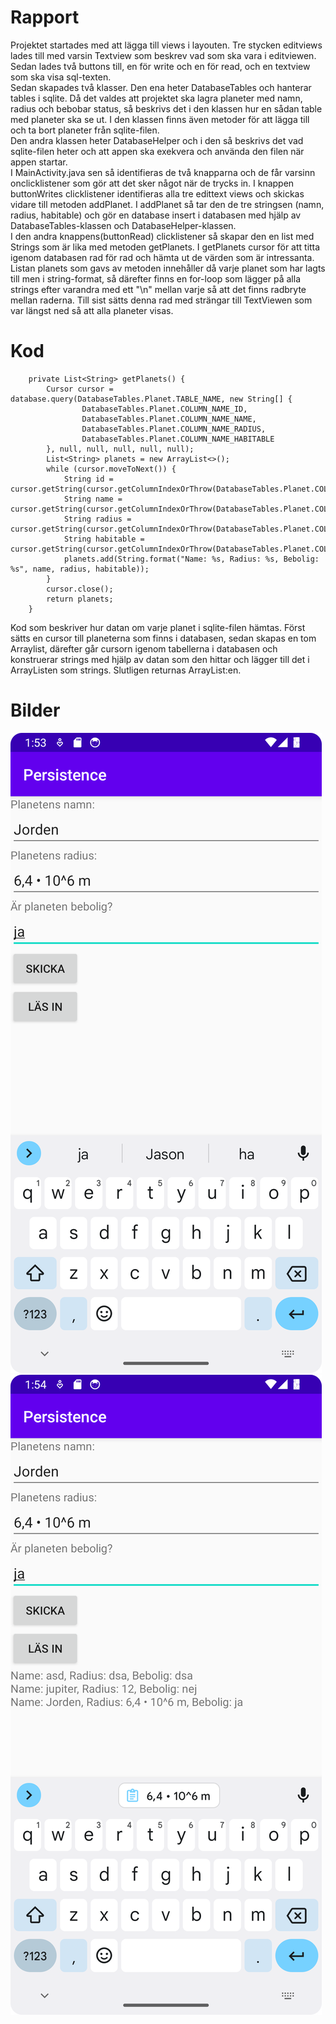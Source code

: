 # Rapport
Projektet startades med att lägga till views i layouten. Tre stycken editviews lades till med varsin Textview som beskrev vad som ska vara i editviewen. Sedan lades två buttons till, en för write och en för read, och en textview som ska visa sql-texten.  
Sedan skapades två klasser. Den ena heter DatabaseTables och hanterar tables i sqlite. Då det valdes att projektet ska lagra planeter med namn, radius och bebobar status, så beskrivs det i den klassen hur en sådan table med planeter ska se ut. I den klassen finns även metoder för att lägga till och ta bort planeter från sqlite-filen.   
Den andra klassen heter DatabaseHelper och i den så beskrivs det vad sqlite-filen heter och att appen ska exekvera och använda den filen när appen startar.  
I MainActivity.java sen så identifieras de två knapparna och de får varsinn onclicklistener som gör att det sker något när de trycks in. I knappen buttonWrites clicklistener identifieras alla tre edittext views och skickas vidare till metoden addPlanet. I addPlanet så tar den de tre stringsen (namn, radius, habitable) och gör en database insert i databasen med hjälp av DatabaseTables-klassen och DatabaseHelper-klassen.  
I den andra knappens(buttonRead) clicklistener så skapar den en list med Strings som är lika med metoden getPlanets. I getPlanets cursor för att titta igenom databasen rad för rad och hämta ut de värden som är intressanta. Listan planets som gavs av metoden innehåller då varje planet som har lagts till men i string-format, så därefter finns en for-loop som lägger på alla strings efter varandra med ett "\n" mellan varje så att det finns radbryte mellan raderna. Till sist sätts denna rad med strängar till TextViewen som var längst ned så att alla planeter visas.  
# Kod
```
    private List<String> getPlanets() {
        Cursor cursor = database.query(DatabaseTables.Planet.TABLE_NAME, new String[] {
                DatabaseTables.Planet.COLUMN_NAME_ID,
                DatabaseTables.Planet.COLUMN_NAME_NAME,
                DatabaseTables.Planet.COLUMN_NAME_RADIUS,
                DatabaseTables.Planet.COLUMN_NAME_HABITABLE
        }, null, null, null, null, null);
        List<String> planets = new ArrayList<>();
        while (cursor.moveToNext()) {
            String id = cursor.getString(cursor.getColumnIndexOrThrow(DatabaseTables.Planet.COLUMN_NAME_ID));
            String name = cursor.getString(cursor.getColumnIndexOrThrow(DatabaseTables.Planet.COLUMN_NAME_NAME));
            String radius = cursor.getString(cursor.getColumnIndexOrThrow(DatabaseTables.Planet.COLUMN_NAME_RADIUS));
            String habitable = cursor.getString(cursor.getColumnIndexOrThrow(DatabaseTables.Planet.COLUMN_NAME_HABITABLE));
            planets.add(String.format("Name: %s, Radius: %s, Bebolig: %s", name, radius, habitable));
        }
        cursor.close();
        return planets;
    }
```
Kod som beskriver hur datan om varje planet i sqlite-filen hämtas. Först sätts en cursor till planeterna som finns i databasen, sedan skapas en tom Arraylist, därefter går cursorn igenom tabellerna i databasen och konstruerar strings med hjälp av datan som den hittar och lägger till det i ArrayListen som strings. Slutligen returnas ArrayList:en.
# Bilder
![img1.png](img1.png)
![img2.png](img2.png)
